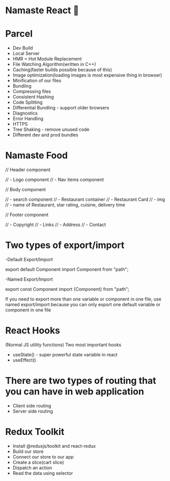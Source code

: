 # Namaste React 🚀

# Parcel

- Dev Build
- Local Server
- HMR = Hot Module Replacement
- File Watching Algorithm(written in C++)
- Caching(faster builds possible because of this)
- Image optimization(loading images is most expensive thing in browser)
- Minification of our files
- Bundling
- Compressing files
- Consistent Hashing
- Code Splitting
- Differential Bundling - support older browsers
- Diagnostics
- Error Handling
- HTTPS
- Tree Shaking - remove unused code
- Different dev and prod bundles

# Namaste Food

// Header component

// - Logo component
// - Nav items component

// Body component

// - search component
// - Restaurant container
// - Restaurant Card
// - img
// - name of Restaurant, star rating, cuisine, delivery time

// Footer component

// - Copyright
// - Links
// - Address
// - Contact

# Two types of export/import

-Default Export/Import

export default Component
import Component from "path";

-Named Export/Import

export const Component
import {Component} from "path";

If you need to export more than one variable or component in one file, use named export/import because you can only export one default variable or component in one file

# React Hooks

(Normal JS utility functions)
Two most important hooks

- useState() - super powerful state variable in react
- useEffect()

# There are two types of routing that you can have in web application

- Client side routing
- Server side routing

# Redux Toolkit

- Install @reduxjs/toolkit and react-redux
- Build our store
- Connect our store to our app
- Create a slice(cart slice)
- Dispatch an action
- Read the data using selector
